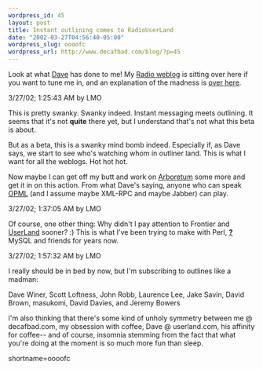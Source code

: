 ```yaml
--- 
wordpress_id: 45
layout: post
title: Instant outlining comes to RadioUserLand
date: "2002-03-27T04:56:40-05:00"
wordpress_slug: oooofc
wordpress_url: http://www.decafbad.com/blog/?p=45
---
```

Look at what <a href="http://dave.editthispage.com/myNameIsDaveWiner">Dave</a> has done to me!  My <a href="http://www.decafbad.com/deus_x/radio/">Radio weblog</a> is sitting over here if you want to tune me in, and an explanation of the madness is <a href="http://radio.outliners.com/beta">over here</a>.<p>3/27/02; 1:25:43 AM by LMO<p>   This is pretty swanky.  Swanky indeed.  Instant messaging meets outlining.  It seems that it's not <strong>quite</strong> there yet, but I understand that's not what this beta is about.  <p>   But as a beta, this is a swanky mind bomb indeed.  Especially if, as Dave says, we start to see who's watching whom in outliner land.  This is what I want for all the weblogs.  Hot hot hot.<p>   Now maybe I can get off my butt and work on <a href="http://www.decafbad.com/twiki/bin/view/Main/Arboretum">Arboretum</a> some more and get it in on this action.  From what Dave's saying, anyone who can speak <a href="http://www.decafbad.com/twiki/bin/view/Main/OPML">OPML</a> (and I assume maybe XML-RPC and maybe Jabber) can play.<p>3/27/02; 1:37:05 AM by LMO<p>   Of course, one other thing:  Why didn't I pay attention to Frontier and <a href="http://www.decafbad.com/twiki/bin/view/Main/UserLand">UserLand</a> sooner?  :)  This is what I've been trying to make with Perl, <span style='background : ;'><a href="http://www.decafbad.com/twiki/bin/edit/Main/MySQL?topicparent=."><b>?</b></a><font color="">MySQL</font></span> and friends for years now.<p>3/27/02; 1:57:32 AM by LMO<p>   I really should be in bed by now, but I'm subscribing to outlines like a madman:<p>      Dave Winer, Scott Loftness, John Robb, Laurence Lee, Jake Savin, David Brown, masukomi, David Davies, and Jeremy Bowers<p>   I'm also thinking that there's some kind of unholy symmetry between me @ decafbad.com, my obsession with coffee, Dave @ userland.com, his affinity for coffee-- and of course, insomnia stemming from the fact that what you're doing at the moment is so much more fun than sleep.
<!--more-->
shortname=oooofc
